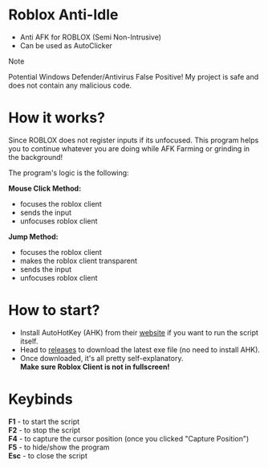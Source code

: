 # Roblox Anti-Idle
- Anti AFK for ROBLOX (Semi Non-Intrusive)
- Can be used as AutoClicker

> [!NOTE]
> Potential Windows Defender/Antivirus False Positive! My project is safe and does not contain any malicious code.

# How it works?
Since ROBLOX does not register inputs if its unfocused. This program helps you to continue whatever you are doing while AFK Farming or grinding in the background!  
  
The program's logic is the following:    

**Mouse Click Method:**  
- focuses the roblox client  
- sends the input  
- unfocuses roblox client

**Jump Method:**  
- focuses the roblox client
- makes the roblox client transparent
- sends the input
- unfocuses roblox client  
# How to start?
- Install AutoHotKey (AHK) from their [website](https://www.autohotkey.com/) if you want to run the script itself.  
- Head to [releases](https://github.com/JianKEG/Roblox-Anti-Idle/releases) to download the latest exe file (no need to install AHK).  
- Once downloaded, it's all pretty self-explanatory.   
**Make sure Roblox Client is not in fullscreen!**  
# Keybinds
**F1** - to start the script  
**F2** - to stop the script  
**F4** - to capture the cursor position (once you clicked "Capture Position")  
**F5** - to hide/show the program  
**Esc** - to close the script 
